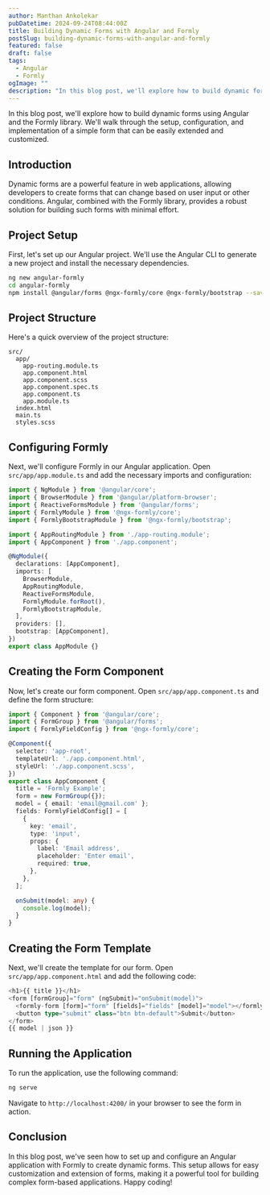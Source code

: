 ```yaml
---
author: Manthan Ankolekar
pubDatetime: 2024-09-24T08:44:00Z
title: Building Dynamic Forms with Angular and Formly
postSlug: building-dynamic-forms-with-angular-and-formly
featured: false
draft: false
tags:
  - Angular
  - Formly
ogImage: ""
description: "In this blog post, we'll explore how to build dynamic forms using Angular and the Formly library. We'll walk through the setup, configuration, and implementation of a simple form that can be easily extended and customized."
---
```


In this blog post, we'll explore how to build dynamic forms using Angular and the Formly library. We'll walk through the setup, configuration, and implementation of a simple form that can be easily extended and customized.

## Introduction

Dynamic forms are a powerful feature in web applications, allowing developers to create forms that can change based on user input or other conditions. Angular, combined with the Formly library, provides a robust solution for building such forms with minimal effort.

## Project Setup

First, let's set up our Angular project. We'll use the Angular CLI to generate a new project and install the necessary dependencies.

```bash
ng new angular-formly
cd angular-formly
npm install @angular/forms @ngx-formly/core @ngx-formly/bootstrap --save
```

## Project Structure

Here's a quick overview of the project structure:

```plaintext
src/
  app/
    app-routing.module.ts
    app.component.html
    app.component.scss
    app.component.spec.ts
    app.component.ts
    app.module.ts
  index.html
  main.ts
  styles.scss
```

## Configuring Formly

Next, we'll configure Formly in our Angular application. Open `src/app/app.module.ts` and add the necessary imports and configuration:

```typescript
import { NgModule } from '@angular/core';
import { BrowserModule } from '@angular/platform-browser';
import { ReactiveFormsModule } from '@angular/forms';
import { FormlyModule } from '@ngx-formly/core';
import { FormlyBootstrapModule } from '@ngx-formly/bootstrap';

import { AppRoutingModule } from './app-routing.module';
import { AppComponent } from './app.component';

@NgModule({
  declarations: [AppComponent],
  imports: [
    BrowserModule,
    AppRoutingModule,
    ReactiveFormsModule,
    FormlyModule.forRoot(),
    FormlyBootstrapModule,
  ],
  providers: [],
  bootstrap: [AppComponent],
})
export class AppModule {}
```

## Creating the Form Component

Now, let's create our form component. Open `src/app/app.component.ts` and define the form structure:

```typescript
import { Component } from '@angular/core';
import { FormGroup } from '@angular/forms';
import { FormlyFieldConfig } from '@ngx-formly/core';

@Component({
  selector: 'app-root',
  templateUrl: './app.component.html',
  styleUrl: './app.component.scss',
})
export class AppComponent {
  title = 'Formly Example';
  form = new FormGroup({});
  model = { email: 'email@gmail.com' };
  fields: FormlyFieldConfig[] = [
    {
      key: 'email',
      type: 'input',
      props: {
        label: 'Email address',
        placeholder: 'Enter email',
        required: true,
      },
    },
  ];

  onSubmit(model: any) {
    console.log(model);
  }
}
```

## Creating the Form Template

Next, we'll create the template for our form. Open `src/app/app.component.html` and add the following code:

```typescript
<h1>{{ title }}</h1>
<form [formGroup]="form" (ngSubmit)="onSubmit(model)">
  <formly-form [form]="form" [fields]="fields" [model]="model"></formly-form>
  <button type="submit" class="btn btn-default">Submit</button>
</form>
{{ model | json }}
```

## Running the Application

To run the application, use the following command:

```bash
ng serve
```

Navigate to `http://localhost:4200/` in your browser to see the form in action.

## Conclusion

In this blog post, we've seen how to set up and configure an Angular application with Formly to create dynamic forms. This setup allows for easy customization and extension of forms, making it a powerful tool for building complex form-based applications. Happy coding!
